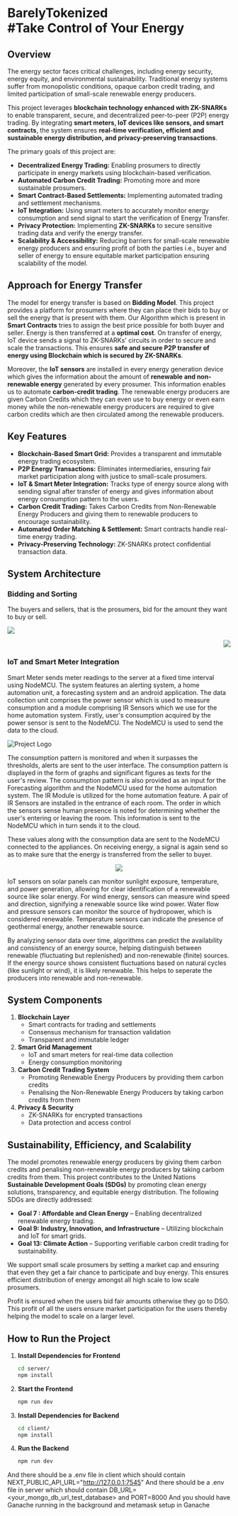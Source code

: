 # BarelyTokenized <br> #Take Control of Your Energy

## Overview
The energy sector faces critical challenges, including energy security, energy equity, and environmental sustainability. Traditional energy systems suffer from monopolistic conditions, opaque carbon credit trading, and limited participation of small-scale renewable energy producers.

This project leverages **blockchain technology enhanced with ZK-SNARKs** to enable transparent, secure, and decentralized peer-to-peer (P2P) energy trading. By integrating **smart meters, IoT devices like sensors, and smart contracts**, the system ensures **real-time verification, efficient and sustainable energy distribution, and privacy-preserving transactions**.

The primary goals of this project are:
- **Decentralized Energy Trading:** Enabling prosumers to directly participate in energy markets using blockchain-based verification.
- **Automated Carbon Credit Trading:** Promoting more and more sustainable prosumers.
- **Smart Contract-Based Settlements:** Implementing automated trading and settlement mechanisms.
- **IoT Integration:** Using smart meters to accurately monitor energy consumption and send signal to start the verification of Energy Transfer.
- **Privacy Protection:** Implementing **ZK-SNARKs** to secure sensitive trading data and verify the energy transfer.
- **Scalability & Accessibility:** Reducing barriers for small-scale renewable energy producers and ensuring profit of both the parties i.e., buyer and seller of energy to ensure equitable market participation ensuring scalability of the model.

## Approach for Energy Transfer
The model for energy transfer is based on **Bidding Model**. This project provides a platform for prosumers where they can place their bids to buy or sell the energy that is present with them. Our Algorithm which is present in **Smart Contracts** tries to assign the best price possible for both buyer and seller. Energy is then transferred at a **optimal cost**. On transfer of energy, IoT device sends a signal to ZK-SNARKs' circuits in order to secure and scale the transactions. This ensures **safe and secure P2P transfer of energy using Blockchain which is secured by ZK-SNARKs**. 

Moreover, the **IoT sensors** are installed in every energy generation device which gives the information about the amount of **renewable and non-renewable energy** generated by every prosumer. This information enables us to automate **carbon-credit trading**. The renewable energy producers are given Carbon Credits which they can even use to buy energy or even earn money while the non-renewable energy producers are required to give carbon credits which are then circulated among the renewable producers.

## Key Features
- **Blockchain-Based Smart Grid:** Provides a transparent and immutable energy trading ecosystem.
- **P2P Energy Transactions:** Eliminates intermediaries, ensuring fair market participation along with justice to small-scale prosumers.
- **IoT & Smart Meter Integration:** Tracks type of energy source along with sending signal after transfer of energy and gives information about energy consumption pattern to the users.
- **Carbon Credit Trading:** Takes Carbon Credits from Non-Renewable Energy Producers and giving them to renewable producers to encourage sustainability.
- **Automated Order Matching & Settlement:** Smart contracts handle real-time energy trading.
- **Privacy-Preserving Technology:** ZK-SNARKs protect confidential transaction data.

## System Architecture
### Bidding and Sorting
The buyers and sellers, that is the prosumers, bid for the amount they want to buy or sell.
<div>
   <p align="left">
   <img src="Contract_Architecture_1.jpg">  
   </p> 
   <p align="right">
      <img src="Contract_Architecture_2.jpg">  
   </p>
</div>

### IoT and Smart Meter Integration
Smart Meter sends meter readings to the server at a fixed time interval using NodeMCU. The system features an alerting system, a home automation unit, a forecasting system and an android application. The data collection unit comprises the power sensor which is used to measure consumption and a module comprising IR Sensors which we use for the home automation system. Firstly, user's consumption acquired by the power sensor is sent to the NodeMCU. The NodeMCU is used to send the data to the cloud. 


![Project Logo](IoT_Architecture.jpg)


The consumption pattern is monitored and when it surpasses the thresholds, alerts are sent to the user interface. The consumption pattern is displayed in the form of graphs and significant figures as texts for the user's review. The consumption pattern is also provided as an input for the Forecasting algorithm and the NodeMCU used for the home automation system. The IR Module is utilized for the home automation feature. A pair of IR Sensors are installed in the entrance of each room. The order in which the sensors sense human presence is noted for determining whether the user's entering or leaving the room. This information is sent to the NodeMCU which in turn sends it to the cloud.

These values along with the consumption data are sent to the NodeMCU connected to the appliances. On receiving energy, a signal is again send so as to make sure that the energy is transferred from the seller to buyer.


<p align="center">
   <img src="IoT_flowchart.jpg">  
</p>


IoT sensors on solar panels can monitor sunlight exposure, temperature, and power generation, allowing for clear identification of a renewable source like solar energy. For wind energy, sensors can measure wind speed and direction, signifying a renewable source like wind power. Water flow and pressure sensors can monitor the source of hydropower, which is considered renewable. Temperature sensors can indicate the presence of geothermal energy, another renewable source. 
  
By analyzing sensor data over time, algorithms can predict the availability and consistency of an energy source, helping distinguish between renewable (fluctuating but replenished) and non-renewable (finite) sources. If the energy source shows consistent fluctuations based on natural cycles (like sunlight or wind), it is likely renewable. This helps to seperate the producers into renewable and non-renewable.  

## System Components
1. **Blockchain Layer**
   - Smart contracts for trading and settlements
   - Consensus mechanism for transaction validation
   - Transparent and immutable ledger
2. **Smart Grid Management**
   - IoT and smart meters for real-time data collection
   - Energy consumption monitoring
3. **Carbon Credit Trading System**
   - Promoting Renewable Energy Producers by providing them carbon credits
   - Penalising the Non-Renewable Energy Producers by taking carbon credits from them
4. **Privacy & Security**
   - ZK-SNARKs for encrypted transactions
   - Data protection and access control

## Sustainability, Efficiency, and Scalability
The model promotes renewable energy producers by giving them carbon credits and penalising non-renewable energy producers by taking carbom credits from them. This project contributes to the United Nations **Sustainable Development Goals (SDGs)** by promoting clean energy solutions, transparency, and equitable energy distribution. The following SDGs are directly addressed:
-  **Goal 7 : Affordable and Clean Energy** – Enabling decentralized renewable energy trading.
-  **Goal 9: Industry, Innovation, and Infrastructure** – Utilizing blockchain and IoT for smart grids.
-  **Goal 13: Climate Action** – Supporting verifiable carbon credit trading for sustainability.

We support small scale prosumers by setting a market cap and ensuring that even they get a fair chance to participate and buy energy. This ensures efficient distribution of energy amongst all high scale
to low scale prosumers.

Profit is ensured when the users bid fair amounts otherwise they go to DSO. This profit of all the users ensure market participation for the users thereby helping the model to scale on a larger level.

## How to Run the Project
1. **Install Dependencies for Frontend**
   ```bash
   cd server/
   npm install
   ```
2. **Start the Frontend**
   ```bash
   npm run dev
   ```   
3. **Install Dependencies for Backend**
   ```bash
   cd client/
   npm install
   ```
4. **Run the Backend**
   ```bash
   npm run dev
   ```

And there should be a .env file in client which should contain NEXT_PUBLIC_API_URL="http://127.0.0.1:7545"
And there should be a .env file in server which should contain DB_URL=<your_mongo_db_url_test_database> and PORT=8000
And you should have Ganache running in the background and metamask setup in Ganache

